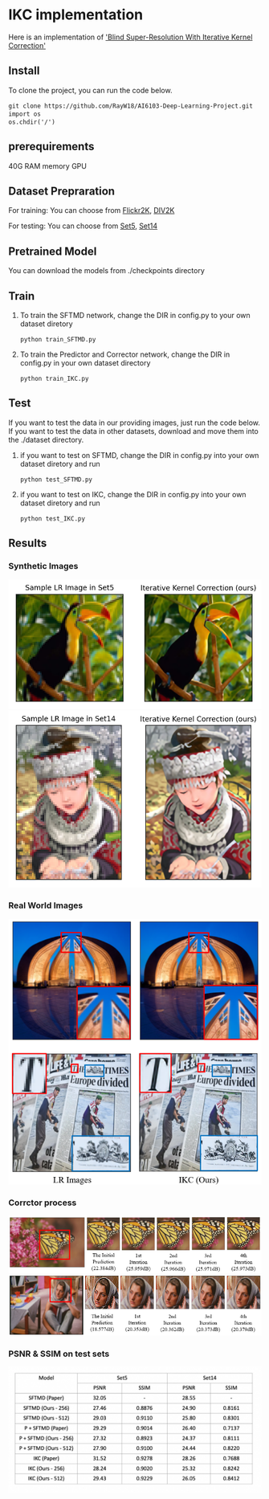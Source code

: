 # IKC implementation
Here is an implementation of ['Blind Super-Resolution With Iterative Kernel Correction'](https://arxiv.org/abs/1904.03377)
## Install
To clone the project, you can run the code below.
```
git clone https://github.com/RayW18/AI6103-Deep-Learning-Project.git
import os
os.chdir('/')
```
## prerequirements
40G RAM memory GPU
## Dataset Prepraration
For training: You can choose from [Flickr2K](http://cv.snu.ac.kr/research/EDSR/Flickr2K.tar), [DIV2K](https://data.vision.ee.ethz.ch/cvl/DIV2K/)

For testing: You can choose from [Set5](https://uofi.box.com/shared/static/kfahv87nfe8ax910l85dksyl2q212voc.zip), [Set14](https://uofi.box.com/shared/static/igsnfieh4lz68l926l8xbklwsnnk8we9.zip)

## Pretrained Model
You can download the models from ./checkpoints directory

## Train
1. To train the SFTMD network, change the DIR in config.py to your own dataset diretory
   ```
   python train_SFTMD.py
   ```
2. To train the Predictor and Corrector network, change the DIR in config.py in your own dataset directory
   ```
   python train_IKC.py
   ```
## Test
If you want to test the data in our providing images, just run the code below. If you want to test the data in other datasets, download and move them into the ./dataset directory.
1. if you want to test on SFTMD, change the DIR in config.py into your own dataset diretory and run
    ```
    python test_SFTMD.py
    ```
2. if you want to test on IKC, change the DIR in config.py into your own dataset diretory and run
   ```
   python test_IKC.py
   ```

## Results
### Synthetic Images
![](images/SyntheticImages/bird.png)
![](images/SyntheticImages/girl.png)
### Real World Images
![](images/RealWorldImages/Real.png)
### Corrctor process
![](images/Corrector/butter.png)
![](images/Corrector/womensit.png)
### PSNR & SSIM on test sets
![](images/result.jpg)